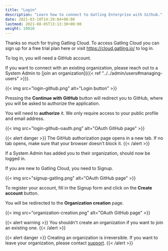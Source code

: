 ```yaml
---
title: "Login"
description: "Learn how to connect to Gatling Enterprise with Github."
date: 2021-03-10T14:29:04+00:00
lastmod: 2021-08-05T13:13:30+00:00
weight: 10010
---
```


Thanks so much for trying Gatling Cloud.  To access Gatling Cloud you can sign up for a free trial plan here or visit https://cloud.gatling.io/ to log in.

To log in, you will need a GitHub account.

If you want to connect with an existing organization, please reach out to a System Admin to [join an organization]({{< ref "../../admin/users#managing-users" >}}).

{{< img src="login-github.png" alt="Login button" >}}

Pressing the **Continue with GitHub** button will redirect you to GitHub, where you will be asked to authorize the application.

You will need to **authorize** it. We only require access to your public profile and email address.

{{< img src="login-github-oauth.png" alt="OAuth GitHub page" >}}

{{< alert danger >}}
The GitHub authorization page opens in a new tab. If no tab opens, make sure that your browser doesn't block it.
{{< /alert >}}

If a System Admin has added you to their organization, should now be logged in.

If you are new to Gatling Cloud, you need to Signup.

{{< img src="signup-gatling.png" alt="OAuth GitHub page" >}}

To register your account, fill in the Signup form and click on the **Create account** button. 

You will be redirected to the **Organization creation** page.

{{< img src="organization-creation.png" alt="OAuth GitHub page" >}}

{{< alert warning >}}
You shouldn't create an organization if you want to join an existing one.
{{< /alert >}}

{{< alert danger >}}
Creating an organization is irreversible. If you want to leave your organization, please contact [support](https://gatlingcorp.atlassian.net/servicedesk/customer/portal/8).
{{< /alert >}}

